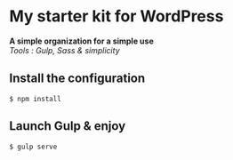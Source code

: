 # My starter kit for WordPress
**A simple organization for a simple use**  
_Tools : Gulp, Sass & simplicity_

## Install the configuration
`$ npm install`

## Launch Gulp & enjoy
`$ gulp serve`
